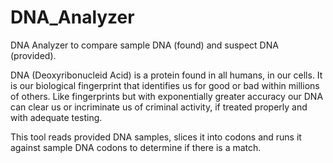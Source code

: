 # DNA_Analyzer
DNA Analyzer to compare sample DNA (found) and suspect DNA (provided).

DNA (Deoxyribonucleid Acid) is a protein found in all humans, in our cells. It is our biological fingerprint that identifies us for good or bad within millions of others. 
Like fingerprints but with exponentially greater accuracy our DNA can clear us or incriminate us of criminal activity, if treated properly and with adequate testing.

This tool reads provided DNA samples, slices it into codons and runs it against sample DNA codons to determine if there is a match.
